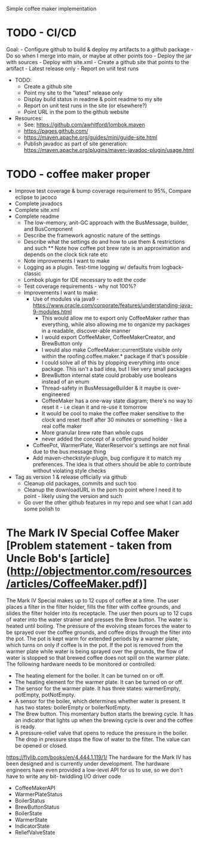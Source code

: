 Simple coffee maker implementation

# TODO - CI/CD
Goal:
    - Configure github to build & deploy my artifacts to a github package
    - Do so when I merge into main, or maybe at other points too
    - Deploy the jar with sources
    - Deploy with site.xml
    - Create a github site that points to the artifact
        - Latest release only
    - Report on unit test runs
- TODO:
    - Create a github site
    - Point my site to the "latest" release only
    - Display build status in readme & point readme to my site
    - Report on unit test runs in the site (or elsewhere?)
    - Point URL in the pom to the github website
- Resources:
    - See: https://github.com/awhitford/lombok.maven
    - https://pages.github.com/
    - https://maven.apache.org/guides/mini/guide-site.html
    - Publish javadoc as part of site generation: https://maven.apache.org/plugins/maven-javadoc-plugin/usage.html
    
# TODO - coffee maker proper
* Improve test coverage & bump coverage requirement to 95%, Compare eclipse to jacoco
* Complete javadocs
* Complete site.xml
* Complete readme
    * The low-memory, anit-GC approach with the BusMessage, builder, and BusComponent
    * Describe the framework agnostic nature of the settings
    * Describe what the settings do and how to use them & restrictions and such
        ** Note how coffee pot brew rate is an approximation and depends on the clock tick rate etc
    * Note improvements I want to make
    * Logging as a plugin. Test-time logging w/ defaults from logback-classic
    * Lombok plugin for IDE necessary to edit the code
    * Test coverage requirements - why not 100%?
    * Improvements I want to make:
        * Use of modules via java9 - https://www.oracle.com/corporate/features/understanding-java-9-modules.html
            * This would allow me to export only CoffeeMaker rather than everything, while also allowing me to organize my packages in a readable, discover-able manner
            * I would export CoffeeMaker, CoffeeMakerCreator, and BrewButton only
            * I would also make CoffeeMaker::currentState visible only within the roofing.coffee.maker.* package if that's possible
            * I could solve all of this by plopping everything into once package. This isn't a bad idea, but I like very small packages
            * BrewButton internal state could probably use booleans instead of an enum
            * Thread-safety in BusMessageBuilder & it maybe is over-engineered
            * CoffeeMaker has a one-way state diagram; there's no way to reset it - i.e clean it and re-use it tomorrow
            * It would be cool to make the coffee maker sensitive to the clock and reset itself after 30 minutes or something - like a real coffe maker
            * More granular brew rate than whole cups
            * never added the concept of a coffee ground holder
        * CoffeePot, WarmerPlate, WaterReservoir's settings are not final due to the bus message thing
        * Add maven-checkstyle-plugin, bug configure it to match my preferences. The idea is that others should be able to contribute without violating style checks
* Tag as version 1 & release officially via github
    * Cleanup old packages, commits and such too
    * Cleanup the downloadURL in the pom to point where I need it to point - likely using the version and such
    * Go over the other github features in my repo and see what I can add some polish to

# The Mark IV Special Coffee Maker [Problem statement - taken from Uncle Bob's [article] (http://objectmentor.com/resources/articles/CoffeeMaker.pdf)]

The Mark IV Special makes up to 12 cups of coffee at a time. The user places a filter in the filter holder, fills the filter with coffee grounds, and slides the filter holder into its receptacle. The user then pours up to 12 cups of water into the water strainer and presses the Brew button. The water is heated until boiling. The pressure of the evolving steam forces the water to be sprayed over the coffee grounds, and coffee drips through the filter into the pot. The pot is kept warm for extended periods by a warmer plate, which turns on only if coffee is in the pot. If the pot is removed from the warmer plate while water is being sprayed over the grounds, the flow of water is stopped so that brewed coffee does not spill on the warmer plate. The following hardware needs to be monitored or controlled:

* The heating element for the boiler. It can be turned on or off.
* The heating element for the warmer plate. It can be turned on or off.
* The sensor for the warmer plate. It has three states: warmerEmpty, potEmpty, potNotEmpty.
* A sensor for the boiler, which determines whether water is present. It has two states: boilerEmpty or boilerNotEmpty.
* The Brew button. This momentary button starts the brewing cycle. It has an indicator that lights up when the brewing cycle is over and the coffee is ready.
* A pressure-relief valve that opens to reduce the pressure in the boiler. The drop in pressure stops the flow of water to the filter. The value can be opened or closed.


https://flylib.com/books/en/4.444.1.119/1/
The hardware for the Mark IV has been designed and is currently under development. The hardware engineers have even provided a low-level API for us to use, so we don't have to write any bit- twiddling I/O driver code 
* CoffeeMakerAPI
* WarmerPlateStatus
* BoilerStatus
* BrewButtonStatus
* BoilerState
* WarmerState
* IndicatorState
* ReliefValveState
